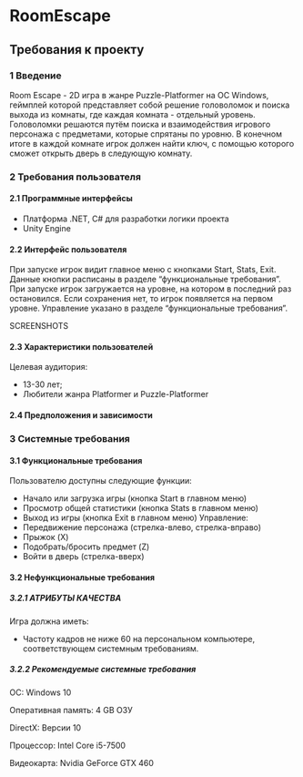 # RoomEscape
## Требования к проекту
### 1 Введение
Room Escape - 2D игра в жанре Puzzle-Platformer на ОС Windows, геймплей которой представляет собой решение головоломок и поиска выхода из комнаты, где каждая комната - отдельный уровень. Головоломки решаются путём поиска и взаимодействия игрового персонажа с предметами, которые спрятаны по уровню. В конечном итоге в каждой комнате игрок должен найти ключ, с помощью которого сможет открыть дверь в следующую комнату.

### 2 Требования пользователя
#### 2.1 Программные интерфейсы
* Платформа .NET, C# для разработки логики проекта
* Unity Engine

#### 2.2 Интерфейс пользователя
При запуске игрок видит главное меню с кнопками Start, Stats, Exit. Данные кнопки расписаны в разделе “функциональные требования”. При запуске игрок загружается на уровне, на котором в последний раз остановился. Если сохранения нет, то игрок появляется на первом уровне. Управление указано в разделе “функциональные требования”.

SCREENSHOTS

#### 2.3 Характеристики пользователей
Целевая аудитория:
* 13-30 лет;
* Любители жанра Platformer и Puzzle-Platformer

#### 2.4 Предположения и зависимости

### 3 Системные требования
#### 3.1 Функциональные требования
Пользователю доступны следующие функции:
* Начало или загрузка игры (кнопка Start в главном меню)
* Просмотр общей статистики (кнопка Stats в главном меню)
* Выход из игры (кнопка Exit в главном меню)
Управление:
* Передвижение персонажа (стрелка-влево, стрелка-вправо)
* Прыжок (X)
* Подобрать/бросить предмет (Z)
* Войти в дверь (стрелка-вверх)
#### 3.2 Нефункциональные требования
##### 3.2.1 АТРИБУТЫ КАЧЕСТВА
Игра должна иметь:
* Частоту кадров не ниже 60 на персональном компьютере, соответствующем системным требованиям.
##### 3.2.2 Рекомендуемые системные требования
ОС: Windows 10

Оперативная память: 4 GB ОЗУ

DirectX: Версии 10

Процессор: Intel Core i5-7500

Видеокарта: Nvidia GeForce GTX 460
